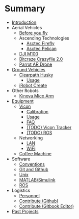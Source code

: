 # Summary

* [Introduction](README.md)
* Aerial Vehicles
  * [Before you fly](UAV/Safety.md)
  * Ascending Technologies
    * [Asctec Firefly](UAV/AscTec/Firefly.md)
    * [Asctec Pelican](UAV/AscTec/Pelican.md)
  * [DJI M100](UAV/DJI/M100.md)
  * [Bitcraze Crazyflie 2.0](UAV/bitcraze-crazyflie.md)
  * [Parrot AR Drone](UAV/ardrone.md)
* [Ground Vehicles](ground-vehicles.md)
  * [Clearpath Husky](UGV/Husky/Husky.md)
    * [Usage](UGV/Husky/Usage.md)
  * [iRobot Create](UGV/Create/Usage.md)
* Other Robots
  * [Kinova Mico Arm](Other/Mico/Mico.md)
* [Equipment](equipment.md)
  * [Vicon](vicon.md)
    * [Calibration](Equipment/Vicon/Calibration.md)
    * [Usage](Equipment/Vicon/Usage.md)
    * [FAQ](Equipment/Vicon/faq.md)
    * [\(TODO\) Vicon Tracker](Equipment/Vicon/todo-vicon-tracker.md)
    * [\(TODO\) ROS](Equipment/Vicon/todo-ros.md)
  * Networking
    * [LAN](Equipment/Networking/LAN.md)
    * [WiFi](Equipment/Networking/WiFi.md)
  * [Coffee Machine](Equipment/coffee.md)
* Software
  * [Conventions](Software/conventions.md)
  * [Git and Github](Software/Git.md)
  * [Unix](Software/Unix.md)
  * [MATLAB/Simulink](Software/todo-matlab.md)
  * [ROS](Software/Ros.md)
* Logistics
  * [Personnel](Logistics/People.md)
  * [Contribute \(Github\)](Logistics/Contribute.md)
  * [Contribute \(Gitbook Editor\)](Logistics/Gitbook.md)
* [Past Projects](past-projects.md)
